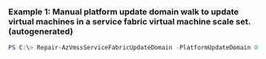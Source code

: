 ### Example 1: Manual platform update domain walk to update virtual machines in a service fabric virtual machine scale set. (autogenerated)
```powershell
PS C:\> Repair-AzVmssServiceFabricUpdateDomain -PlatformUpdateDomain 0 -ResourceGroupName MyResourceGroup -VMScaleSetName {VMScaleSetName}
```


